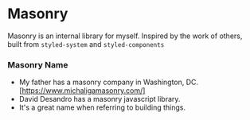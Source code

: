 # Masonry

Masonry is an internal library for myself. Inspired by the work of others, built from `styled-system` and `styled-components`

### Masonry Name

- My father has a masonry company in Washington, DC. [https://www.michaligamasonry.com/]
- David Desandro has a masonry javascript library.
- It's a great name when referring to building things.
